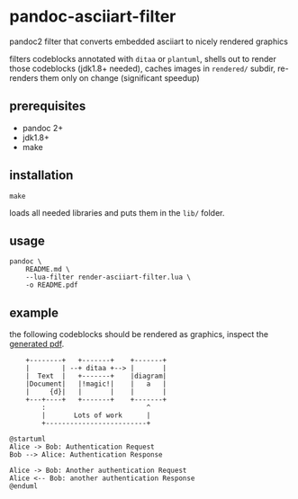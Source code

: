 # pandoc-asciiart-filter

pandoc2 filter that converts embedded asciiart to nicely rendered graphics

filters codeblocks annotated with ```ditaa``` or ```plantuml```, shells out to render those
codeblocks (jdk1.8+ needed), caches images in ```rendered/``` subdir, re-renders them only
on change (significant speedup)


## prerequisites

* pandoc 2+
* jdk1.8+
* make


## installation

```
make
```
loads all needed libraries and puts them in the ```lib/``` folder.


## usage

```
pandoc \
	README.md \
	--lua-filter render-asciiart-filter.lua \
	-o README.pdf
```


## example

the following codeblocks should be rendered as graphics, inspect the
[generated pdf](README.pdf).

```ditaa
    +--------+   +-------+    +-------+
    |        | --+ ditaa +--> |       |
    |  Text  |   +-------+    |diagram|
    |Document|   |!magic!|    |   a   |
    |     {d}|   |       |    |       |
    +---+----+   +-------+    +-------+
        :                         ^
        |       Lots of work      |
        +-------------------------+
```

```plantuml
@startuml
Alice -> Bob: Authentication Request
Bob --> Alice: Authentication Response

Alice -> Bob: Another authentication Request
Alice <-- Bob: another authentication Response
@enduml
```
